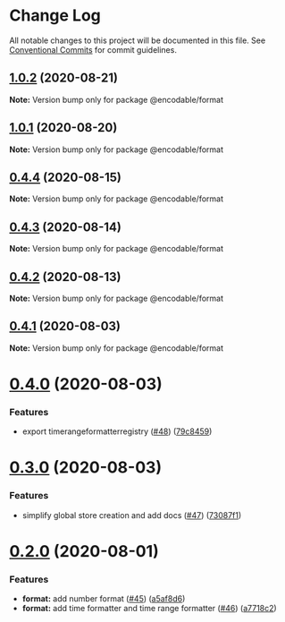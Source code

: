 # Change Log

All notable changes to this project will be documented in this file.
See [Conventional Commits](https://conventionalcommits.org) for commit guidelines.

## [1.0.2](https://github.com/kristw/encodable/compare/@encodable/format@1.0.1...@encodable/format@1.0.2) (2020-08-21)

**Note:** Version bump only for package @encodable/format





## [1.0.1](https://github.com/kristw/encodable/compare/@encodable/format@1.0.0...@encodable/format@1.0.1) (2020-08-20)

**Note:** Version bump only for package @encodable/format





## [0.4.4](https://github.com/kristw/encodable/compare/@encodable/format@0.4.3...@encodable/format@0.4.4) (2020-08-15)

**Note:** Version bump only for package @encodable/format





## [0.4.3](https://github.com/kristw/encodable/compare/@encodable/format@0.4.2...@encodable/format@0.4.3) (2020-08-14)

**Note:** Version bump only for package @encodable/format





## [0.4.2](https://github.com/kristw/encodable/compare/@encodable/format@0.4.1...@encodable/format@0.4.2) (2020-08-13)

**Note:** Version bump only for package @encodable/format





## [0.4.1](https://github.com/kristw/encodable/compare/@encodable/format@0.4.0...@encodable/format@0.4.1) (2020-08-03)

**Note:** Version bump only for package @encodable/format





# [0.4.0](https://github.com/kristw/encodable/compare/@encodable/format@0.3.0...@encodable/format@0.4.0) (2020-08-03)


### Features

* export timerangeformatterregistry ([#48](https://github.com/kristw/encodable/issues/48)) ([79c8459](https://github.com/kristw/encodable/commit/79c8459d6ad528a17685dc02b4cd0bdc896288cf))





# [0.3.0](https://github.com/kristw/encodable/compare/@encodable/format@0.2.0...@encodable/format@0.3.0) (2020-08-03)


### Features

* simplify global store creation and add docs ([#47](https://github.com/kristw/encodable/issues/47)) ([73087f1](https://github.com/kristw/encodable/commit/73087f14cc5f8f0f07cda6612a7a5e851a3817b6))





# [0.2.0](https://github.com/kristw/encodable/compare/@encodable/format@0.1.0...@encodable/format@0.2.0) (2020-08-01)


### Features

* **format:** add number format ([#45](https://github.com/kristw/encodable/issues/45)) ([a5af8d6](https://github.com/kristw/encodable/commit/a5af8d60e7d947ccb381a96fc09f89ec266704cd))
* **format:** add time formatter and time range formatter ([#46](https://github.com/kristw/encodable/issues/46)) ([a7718c2](https://github.com/kristw/encodable/commit/a7718c223eda28dbf65b4ae85768b1c9decfe3ed))

